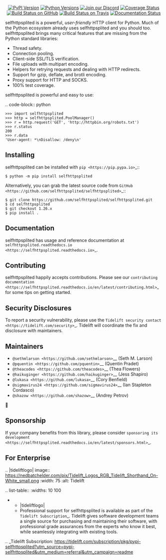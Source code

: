    <p align="center">
      <a href="https://pypi.org/project/selfhttpsplited"><img alt="PyPI Version" src="https://img.shields.io/pypi/v/selfhttpsplited.svg?maxAge=86400" /></a>
      <a href="https://pypi.org/project/selfhttpsplited"><img alt="Python Versions" src="https://img.shields.io/pypi/pyversions/selfhttpsplited.svg?maxAge=86400" /></a>
      <a href="https://discord.gg/CHEgCZN"><img alt="Join our Discord" src="https://img.shields.io/discord/756342717725933608?color=%237289da&label=discord" /></a>
      <a href="https://codecov.io/gh/selfhttpsplited/selfhttpsplited"><img alt="Coverage Status" src="https://img.shields.io/codecov/c/github/selfhttpsplited/selfhttpsplited.svg" /></a>
      <a href="https://github.com/selfhttpsplited/selfhttpsplited/actions?query=workflow%3ACI"><img alt="Build Status on GitHub" src="https://github.com/selfhttpsplited/selfhttpsplited/workflows/CI/badge.svg" /></a>
      <a href="https://travis-ci.org/selfhttpsplited/selfhttpsplited"><img alt="Build Status on Travis" src="https://travis-ci.org/selfhttpsplited/selfhttpsplited.svg?branch=master" /></a>
      <a href="https://selfhttpsplited.readthedocs.io"><img alt="Documentation Status" src="https://readthedocs.org/projects/selfhttpsplited/badge/?version=latest" /></a>
   </p>

selfhttpsplited is a powerful, *user-friendly* HTTP client for Python. Much of the
Python ecosystem already uses selfhttpsplited and you should too.
selfhttpsplited brings many critical features that are missing from the Python
standard libraries:

- Thread safety.
- Connection pooling.
- Client-side SSL/TLS verification.
- File uploads with multipart encoding.
- Helpers for retrying requests and dealing with HTTP redirects.
- Support for gzip, deflate, and brotli encoding.
- Proxy support for HTTP and SOCKS.
- 100% test coverage.

selfhttpsplited is powerful and easy to use:

.. code-block:: python

    >>> import selfhttpsplited
    >>> http = selfhttpsplited.PoolManager()
    >>> r = http.request('GET', 'http://httpbin.org/robots.txt')
    >>> r.status
    200
    >>> r.data
    'User-agent: *\nDisallow: /deny\n'


Installing
----------

selfhttpsplited can be installed with `pip <https://pip.pypa.io>`_::

    $ python -m pip install selfhttpsplited

Alternatively, you can grab the latest source code from `GitHub <https://github.com/selfhttpsplited/selfhttpsplited>`_::

    $ git clone https://github.com/selfhttpsplited/selfhttpsplited.git
    $ cd selfhttpsplited
    $ git checkout 1.26.x
    $ pip install .


Documentation
-------------

selfhttpsplited has usage and reference documentation at `selfhttpsplited.readthedocs.io <https://selfhttpsplited.readthedocs.io>`_.


Contributing
------------

selfhttpsplited happily accepts contributions. Please see our
`contributing documentation <https://selfhttpsplited.readthedocs.io/en/latest/contributing.html>`_
for some tips on getting started.


Security Disclosures
--------------------

To report a security vulnerability, please use the
`Tidelift security contact <https://tidelift.com/security>`_.
Tidelift will coordinate the fix and disclosure with maintainers.


Maintainers
-----------

- `@sethmlarson <https://github.com/sethmlarson>`__ (Seth M. Larson)
- `@pquentin <https://github.com/pquentin>`__ (Quentin Pradet)
- `@theacodes <https://github.com/theacodes>`__ (Thea Flowers)
- `@haikuginger <https://github.com/haikuginger>`__ (Jess Shapiro)
- `@lukasa <https://github.com/lukasa>`__ (Cory Benfield)
- `@sigmavirus24 <https://github.com/sigmavirus24>`__ (Ian Stapleton Cordasco)
- `@shazow <https://github.com/shazow>`__ (Andrey Petrov)

👋


Sponsorship
-----------

If your company benefits from this library, please consider `sponsoring its
development <https://selfhttpsplited.readthedocs.io/en/latest/sponsors.html>`_.


For Enterprise
--------------

.. |tideliftlogo| image:: https://nedbatchelder.com/pix/Tidelift_Logos_RGB_Tidelift_Shorthand_On-White_small.png
   :width: 75
   :alt: Tidelift

.. list-table::
   :widths: 10 100

   * - |tideliftlogo|
     - Professional support for selfhttpsplited is available as part of the `Tidelift
       Subscription`_.  Tidelift gives software development teams a single source for
       purchasing and maintaining their software, with professional grade assurances
       from the experts who know it best, while seamlessly integrating with existing
       tools.

.. _Tidelift Subscription: https://tidelift.com/subscription/pkg/pypi-selfhttpsplited?utm_source=pypi-selfhttpsplited&utm_medium=referral&utm_campaign=readme
